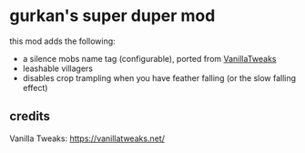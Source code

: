 # gurkan's super duper mod

this mod adds the following:
- a silence mobs name tag (configurable), ported from [VanillaTweaks](https://vanillatweaks.net/)
- leashable villagers
- disables crop trampling when you have feather falling (or the slow falling effect)

## credits
Vanilla Tweaks: https://vanillatweaks.net/